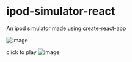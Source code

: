 # ipod-simulator-react
An ipod simulator made using create-react-app

![image](https://user-images.githubusercontent.com/113764445/219868521-ca68f356-2829-4770-9316-373ed625a247.png)

click to play
![image](https://user-images.githubusercontent.com/113764445/219868571-760d7e19-ce7e-48a6-ad0f-cdfd9deb5276.png)
